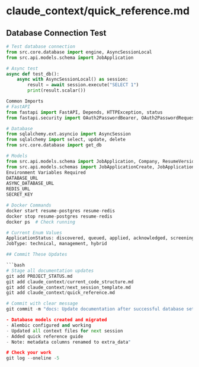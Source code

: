 # claude_context/quick_reference.md

## Database Connection Test
```python
# Test database connection
from src.core.database import engine, AsyncSessionLocal
from src.api.models.schema import JobApplication

# Async test
async def test_db():
    async with AsyncSessionLocal() as session:
        result = await session.execute("SELECT 1")
        print(result.scalar())

Common Imports
# FastAPI
from fastapi import FastAPI, Depends, HTTPException, status
from fastapi.security import OAuth2PasswordBearer, OAuth2PasswordRequestForm

# Database
from sqlalchemy.ext.asyncio import AsyncSession
from sqlalchemy import select, update, delete
from src.core.database import get_db

# Models
from src.api.models.schema import JobApplication, Company, ResumeVersion
from src.api.models.schemas import JobApplicationCreate, JobApplicationResponse
Environment Variables Required
DATABASE_URL
ASYNC_DATABASE_URL
REDIS_URL
SECRET_KEY

# Docker Commands
docker start resume-postgres resume-redis
docker stop resume-postgres resume-redis
docker ps  # Check running

# Current Enum Values
ApplicationStatus: discovered, queued, applied, acknowledged, screening, interview, offer, rejected, withdrawn
JobType: technical, management, hybrid

## Commit These Updates

```bash
# Stage all documentation updates
git add PROJECT_STATUS.md
git add claude_context/current_code_structure.md
git add claude_context/next_session_template.md
git add claude_context/quick_reference.md

# Commit with clear message
git commit -m "docs: Update documentation after successful database setup

- Database models created and migrated
- Alembic configured and working
- Updated all context files for next session
- Added quick reference guide
- Note: metadata columns renamed to extra_data"

# Check your work
git log --oneline -5
